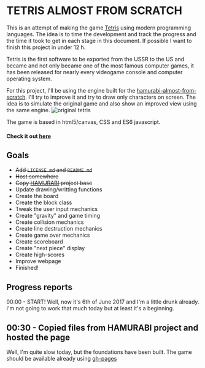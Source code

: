 # TETRIS ALMOST FROM SCRATCH
This is an attempt of making the game [Tetris](https://en.wikipedia.org/wiki/Tetris) using modern programming languages. The idea is to time the development and track the progress and the time it took to get in each stage in this document. If possible I want to finish this project in under 12 h.

Tetris is the first software to be exported from the USSR to the US and became and not only became one of the most famous computer games, it has been released for nearly every videogame console and computer operating system.

For this project, I'll be using the engine built for the [hamurabi-almost-from-scratch](https://github.com/ArmlessJohn404/hamurabi-almost-from-scratch). I'll try to improve it and try to draw only characters on screen. The idea is to simulate the original game and also show an improved view using the same engine.
![original tetris](https://upload.wikimedia.org/wikipedia/en/7/7c/Tetris-VeryFirstVersion.png)

The game is based in html5/canvas, CSS and ES6 javascript.

#### Check it out [here](https://armlessjohn404.github.io/tetris-almost-from-scratch/)

## Goals
* ~~Add `LICENSE.md` and `README.md`~~
* ~~Host somewhere~~
* ~~Copy [HAMURABI](https://armlessjohn404.github.io/pong-almost-from-scratch/) project base~~
* Update drawing/writting functions
* Create the board
* Create the block class
* Tweak the user input mechanics
* Create "gravity" and game timing
* Create collision mechanics
* Create line destruction mechanics
* Create game over mechanics
* Create scoreboard
* Create "next piece" display
* Create high-scores
* Improve webpage
* Finished!

## Progress reports
00:00 - START! Well, now it's 6th of June 2017 and I'm a little drunk already. I'm not going to work that much today but at least it's a beginning.

## 00:30 - Copied files from HAMURABI project and hosted the page
Well, I'm quite slow today, but the foundations have been built. The game should be available already using [gh-pages](https://pages.github.com/)
